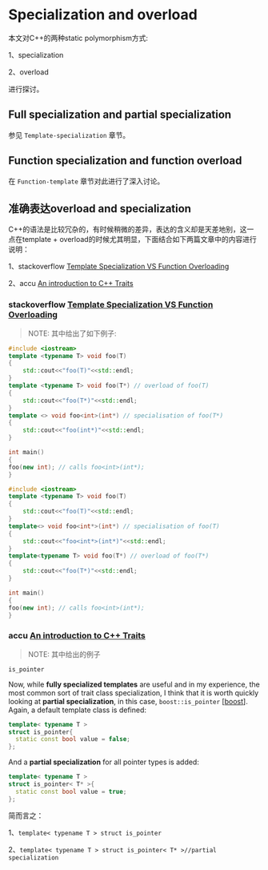 # Specialization and overload

本文对C++的两种static polymorphism方式:

1、specialization

2、overload 

进行探讨。



## Full specialization and partial specialization

参见 `Template-specialization` 章节。

## Function specialization and function overload

在 `Function-template` 章节对此进行了深入讨论。



## 准确表达overload and specialization

C++的语法是比较冗杂的，有时候稍微的差异，表达的含义却是天差地别，这一点在template + overload的时候尤其明显，下面结合如下两篇文章中的内容进行说明：

1、stackoverflow [Template Specialization VS Function Overloading](https://stackoverflow.com/questions/7108033/template-specialization-vs-function-overloading)

2、accu [An introduction to C++ Traits](https://accu.org/index.php/journals/442)

### stackoverflow [Template Specialization VS Function Overloading](https://stackoverflow.com/questions/7108033/template-specialization-vs-function-overloading)

> NOTE: 其中给出了如下例子: 

```c++
#include <iostream>
template <typename T> void foo(T)
{
    std::cout<<"foo(T)"<<std::endl;
}
template <typename T> void foo(T*) // overload of foo(T)
{
    std::cout<<"foo(T*)"<<std::endl;
}
template <> void foo<int>(int*) // specialisation of foo(T*)
{
    std::cout<<"foo(int*)"<<std::endl;
}

int main()
{
foo(new int); // calls foo<int>(int*);
}

```



```c++
#include <iostream>
template <typename T> void foo(T)
{
    std::cout<<"foo(T)"<<std::endl;
}
template<> void foo<int*>(int*) // specialisation of foo(T)
{
    std::cout<<"foo<int*>(int*)"<<std::endl;
}
template<typename T> void foo(T*) // overload of foo(T*)
{
    std::cout<<"foo(T*)"<<std::endl;
}

int main()
{
foo(new int); // calls foo<int>(int*);
}

```

### accu [An introduction to C++ Traits](https://accu.org/index.php/journals/442)

> NOTE: 其中给出的例子

`is_pointer`

Now, while **fully specialized templates** are useful and in my experience, the most common sort of trait class specialization, I think that it is worth quickly looking at **partial specialization**, in this case, `boost::is_pointer` [[boost](https://accu.org/index.php/journals/442#boost)]. Again, a default template class is defined:

```c++
template< typename T > 
struct is_pointer{ 
  static const bool value = false; 
};
```

And a **partial specialization** for all pointer types is added:

```c++
template< typename T > 
struct is_pointer< T* >{ 
  static const bool value = true; 
};
```

简而言之：

1、`template< typename T > struct is_pointer`

2、`template< typename T > struct is_pointer< T* >//partial specialization`



